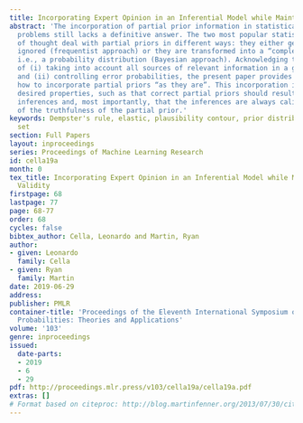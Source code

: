 ```yaml
---
title: Incorporating Expert Opinion in an Inferential Model while Maintaining Validity
abstract: 'The incorporation of partial prior information in statistical inference
  problems still lacks a definitive answer. The two most popular statistical schools
  of thought deal with partial priors in different ways: they either get completely
  ignored (frequentist approach) or they are transformed into a “complete” prior information,
  i.e., a probability distribution (Bayesian approach). Acknowledging the importance
  of (i) taking into account all sources of relevant information in a given problem
  and (ii) controlling error probabilities, the present paper provides insights on
  how to incorporate partial priors “as they are”. This incorporation is guided by
  desired properties, such as that correct partial priors should result in more efficient
  inferences and, most importantly, that the inferences are always calibrated, independent
  of the truthfulness of the partial prior.'
keywords: Dempster's rule, elastic, plausibility contour, prior distribution, random
  set
section: Full Papers
layout: inproceedings
series: Proceedings of Machine Learning Research
id: cella19a
month: 0
tex_title: Incorporating Expert Opinion in an Inferential Model while Maintaining
  Validity
firstpage: 68
lastpage: 77
page: 68-77
order: 68
cycles: false
bibtex_author: Cella, Leonardo and Martin, Ryan
author:
- given: Leonardo
  family: Cella
- given: Ryan
  family: Martin
date: 2019-06-29
address: 
publisher: PMLR
container-title: 'Proceedings of the Eleventh International Symposium on Imprecise
  Probabilities: Theories and Applications'
volume: '103'
genre: inproceedings
issued:
  date-parts:
  - 2019
  - 6
  - 29
pdf: http://proceedings.mlr.press/v103/cella19a/cella19a.pdf
extras: []
# Format based on citeproc: http://blog.martinfenner.org/2013/07/30/citeproc-yaml-for-bibliographies/
---
```

